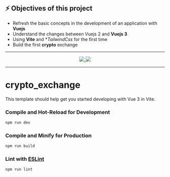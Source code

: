 ## ⚡ Objectives of this project 

- Refresh the basic concepts in the development of an application with **Vuejs**
- Understand the changes between Vuejs 2 and **Vuejs 3**
- Using **Vite** and **TailwindCss* for the first time
- Build the first **crypto** exchange
---

<p align="center">
<a href="https://github.com/cpl121/personalCryptoExchange/blob/main/diploma-vuejs2.pdf">
    <img src="https://img.icons8.com/material-outlined/30/689d6a/pdf.png"/>
  </a>
<a href="https://github.com/cpl121/cpl121/blob/main/Cesar_CV.pdf">
    <img src="https://img.icons8.com/material-outlined/30/689d6a/parse-from-clipboard.png"/>
  </a>
</p>

---



# crypto_exchange

This template should help get you started developing with Vue 3 in Vite.

### Compile and Hot-Reload for Development

```sh
npm run dev
```

### Compile and Minify for Production

```sh
npm run build
```

### Lint with [ESLint](https://eslint.org/)

```sh
npm run lint
```
